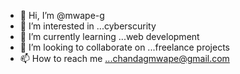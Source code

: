 - 👋 Hi, I’m @mwape-g
- 👀 I’m interested in ...cyberscurity
- 🌱 I’m currently learning ...web development
- 💞️ I’m looking to collaborate on ...freelance projects
- 📫 How to reach me ...chandagmwape@gmail.com

<!---
mwape-g/mwape-g is a ✨ special ✨ repository because its `README.md` (this file) appears on your GitHub profile.
You can click the Preview link to take a look at your changes.
--->
